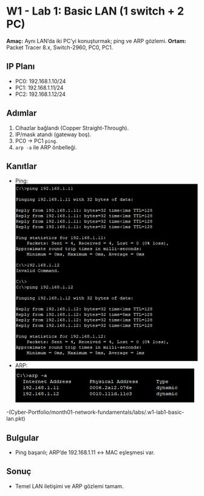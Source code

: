 # W1 - Lab 1: Basic LAN (1 switch + 2 PC)

**Amaç:** Aynı LAN’da iki PC’yi konuşturmak; ping ve ARP gözlemi.
**Ortam:** Packet Tracer 8.x, Switch-2960, PC0, PC1.

## IP Planı
- PC0: 192.168.1.10/24
- PC1: 192.168.1.11/24
- PC2: 192.168.1.12/24

## Adımlar
1) Cihazlar bağlandı (Copper Straight-Through).
2) IP/mask atandı (gateway boş).
3) PC0 → PC1 `ping`.
4) `arp -a` ile ARP önbelleği.

## Kanıtlar
- Ping: ![ping](../diagrams/w1-lab1-ping.png)
- ARP: ![arp](../diagrams/w1-lab1-arp_-a.png)

-(Cyber-Portfolio/month01-network-fundamentals/labs/.w1-lab1-basic-lan.pkt)
## Bulgular
- Ping başarılı; ARP’de 192.168.1.11 ↔ MAC eşleşmesi var.

## Sonuç
- Temel LAN iletişimi ve ARP gözlemi tamam.
